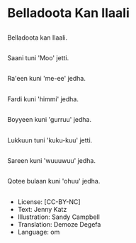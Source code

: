 # Belladoota Kan Ilaali

##
Belladoota kan Ilaali.

##
Saani tuni 'Moo' jetti.

##
Ra'een kuni 'me-ee' jedha.

##
Fardi kuni 'himmi' jedha.

##
Boyyeen kuni 'gurruu' jedha.

##
Lukkuun tuni 'kuku-kuu' jetti.

##
Sareen kuni 'wuuuwuu' jedha.

##
Qotee bulaan kuni 'ohuu' jedha.

##
* License: [CC-BY-NC]
* Text: Jenny Katz
* Illustration: Sandy Campbell
* Translation: Demoze Degefa 
* Language: om
